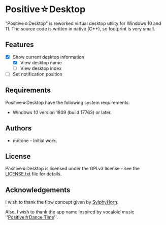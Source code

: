 # Positive☆Desktop

"Positive☆Desktop" is reworked virtual desktop utility for Windows 10 and 11. The source code is written in native (C++), so footprint is very small.

## Features

- [x] Show current desktop information
  - [x] View desktop name
  - [ ] View desktop index
- [ ] Set notification position

## Requirements

Positive☆Desktop have the following system requirements:

- Windows 10 version 1809 (build 17763) or later.

## Authors

- mntone - Initial work.

## License

Positive☆Desktop is licensed under the GPLv3 license - see the [LICENSE.txt](https://github.com/mntone/PositiveDesktop/blob/master/LICENSE.txt) file for details.

## Acknowledgements

I wish to thank the flow concept given by [SylphyHorn](https://github.com/Grabacr07/SylphyHorn).

Also, I wish to thank the app name inspired by vocaloid music ''[Positive☆Dance Time](https://youtu.be/FT91CrPPAqc)''.
